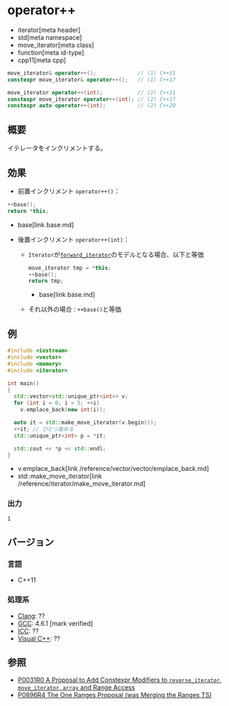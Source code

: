 # operator++
* iterator[meta header]
* std[meta namespace]
* move_iterator[meta class]
* function[meta id-type]
* cpp11[meta cpp]

```cpp
move_iterator& operator++();             // (1) C++11
constexpr move_iterator& operator++();   // (1) C++17

move_iterator operator++(int);           // (2) C++11
constexpr move_iterator operator++(int); // (2) C++17
constexpr auto operator++(int);          // (2) C++20
```

## 概要
イテレータをインクリメントする。


## 効果
- 前置インクリメント `operator++()`：

```cpp
++base();
return *this;
```
* base[link base.md]

- 後置インクリメント `operator++(int)`：
    - `Iterator`が[`forward_iterator`](/reference/iterator/forward_iterator.md)のモデルとなる場合、以下と等価
        ```cpp
        move_iterator tmp = *this;
        ++base();
        return tmp;
        ```
        * base[link base.md]

    - それ以外の場合 : `++base()`と等価

## 例
```cpp example
#include <iostream>
#include <vector>
#include <memory>
#include <iterator>

int main()
{
  std::vector<std::unique_ptr<int>> v;
  for (int i = 0; i < 5; ++i)
    v.emplace_back(new int(i));

  auto it = std::make_move_iterator(v.begin());
  ++it; // ひとつ進める
  std::unique_ptr<int> p = *it;

  std::cout << *p << std::endl;
}
```
* v.emplace_back[link /reference/vector/vector/emplace_back.md]
* std::make_move_iterator[link /reference/iterator/make_move_iterator.md]

### 出力
```
1
```

## バージョン
### 言語
- C++11

### 処理系
- [Clang](/implementation.md#clang): ??
- [GCC](/implementation.md#gcc): 4.6.1 [mark verified]
- [ICC](/implementation.md#icc): ??
- [Visual C++](/implementation.md#visual_cpp): ??


## 参照
- [P0031R0 A Proposal to Add Constexpr Modifiers to `reverse_iterator`, `move_iterator`, `array` and Range Access](http://www.open-std.org/jtc1/sc22/wg21/docs/papers/2015/p0031r0.html)
- [P0896R4 The One Ranges Proposal (was Merging the Ranges TS)](http://www.open-std.org/jtc1/sc22/wg21/docs/papers/2018/p0896r4.pdf)
